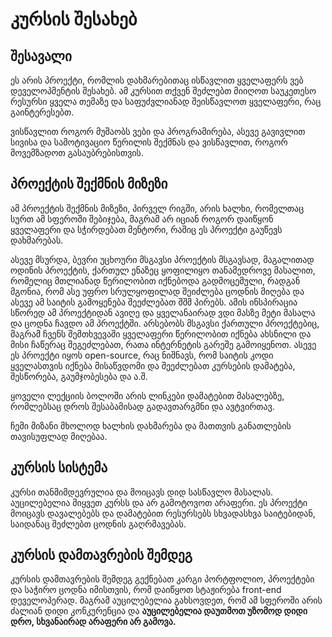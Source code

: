 # კურსის შესახებ 

## შესავალი

ეს არის პროექტი, რომლის დახმარებითაც ისწავლით ყველაფერს ვებ დეველოპმენტის შესახებ. ამ კურსით თქვენ შეძლებთ მიიღოთ საუკეთესო რესურსი ყველა თემაზე და საფუძვლიანად შეისწავლოთ ყველაფერი, რაც გაინტერესებთ.

ვისწავლით როგორ მუშაობს ვები და პროგრამირება, ასევე გავივლით სივისა და სამოტივაციო წერილის შექმნას და ვისწავლით, როგორ მოვემზადოთ გასაუბრებისთვის.

## პროექტის შექმნის მიზეზი

ამ პროექტის შექმნის მიზეზი, პირველ რიგში, არის ხალხი, რომელთაც სურთ ამ სფეროში შებიჯება, მაგრამ არ იციან როგორ დაიწყონ ყველაფერი და სჭირდებათ მენტორი, რაშიც ეს პროექტი გაუწევს დახმარებას.

ასევე მსურდა, ბევრი უცხოური მსგავსი პროექტის მსგავსად, მაგალითად ოდინის პროექტის, ქართულ ენაზეც ყოფილიყო თანამედროვე მასალით, რომელიც მთლიანად წერილობით იქნებოდა გადმოცემული, რადგან მგონია, რომ ასე უფრო სრულყოფილად შეიძლება ცოდნის მიღება და ასევე ამ საიტის გამოყენება შეეძლებათ შშმ პირებს. ამის ინსპირაცია სწორედ ამ პროექტიდან ავიღე და ყველანაირად ვდი მასზე მეტი მასალა და ცოდნა ჩავდო ამ პროექტში. არსებობს მსგავსი ქართული პროექტებიც, მაგრამ ჩვენს შემთხვევაში ყველაფერი წერილობით იქნება ახსნილი და მისი ჩაწერაც შეგეძლებათ, რათა ინტერნეტის გარეშე გამოიყენოთ. ასევე ეს პროექტი იყოს open-source, რაც ნიშნავს, რომ საიტის კოდი ყველასთვის იქნება მისაწვდომი და შეეძლებათ კურსების დამატება, შესწორება, გაუმჯობესება და ა.შ.

ყოველი ლექციის ბოლოში არის ლინკები დამატებით მასალებზე, რომლებსაც დროს შესაბამისად გადავთარგმნი და ავტვირთავ.

ჩემი მიზანი მხოლოდ ხალხის დახმარება და მათთვის განათლების თავისუფლად მიღებაა.

## კურსის სისტემა

კურსი თანმიმდევრულია და მოიცავს დიდ სასწავლო მასალას. აუცილებელია მიყვეთ კურსს და არ გამოტოვოთ არაფერი. ეს პროექტი მოიცავს დავალებებს და დამატებით რესურსებს სხვადასხვა საიტებიდან, საიდანაც შეძლებთ ცოდნის გაღრმავებას.

## კურსის დამთავრების შემდეგ

კურსის დამთავრების შემდეგ გექნებათ კარგი პორტფოლიო, პროექტები და საჭირო ცოდნა იმისთვის, რომ დაიწყოთ სტაჟირება  front-end დეველოპერად. მაგრამ აუცილებელია გახსოვდეთ, რომ ამ სფეროში არის ძალიან დიდი კონკურენცია და **აუცილებელია დაუთმოთ უზომოდ დიდი დრო, სხვანაირად არაფერი არ გამოვა.**
